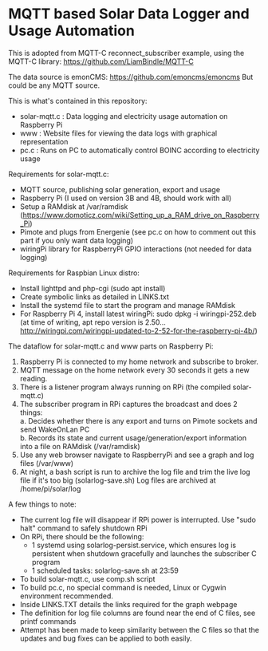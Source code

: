 # MQTT based Solar Data Logger and Usage Automation 

This is adopted from MQTT-C reconnect_subscriber example, using the MQTT-C library: 
https://github.com/LiamBindle/MQTT-C

The data source is emonCMS: https://github.com/emoncms/emoncms
But could be any MQTT source. 

This is what's contained in this repository: 
- solar-mqtt.c : Data logging and electricity usage automation on Raspberry Pi 
- www : Website files for viewing the data logs with graphical representation 
- pc.c : Runs on PC to automatically control BOINC according to electricity usage 


Requirements for solar-mqtt.c: 

- MQTT source, publishing solar generation, export and usage 
- Raspberry Pi (I used on version 3B and 4B, should work with all) 
- Setup a RAMdisk at /var/ramdisk (https://www.domoticz.com/wiki/Setting_up_a_RAM_drive_on_Raspberry_Pi) 
- Pimote and plugs from Energenie (see pc.c on how to comment out this part if you only want data logging) 
- wiringPi library for RaspberryPi GPIO interactions (not needed for data logging) 

Requirements for Raspbian Linux distro: 

- Install lighttpd and php-cgi (sudo apt install)
- Create symbolic links as detailed in LINKS.txt 
- Install the systemd file to start the program and manage RAMdisk 
- For Raspberry Pi 4, install latest wiringPi: sudo dpkg -i wiringpi-252.deb 
(at time of writing, apt repo version is 2.50... http://wiringpi.com/wiringpi-updated-to-2-52-for-the-raspberry-pi-4b/)

The dataflow for solar-mqtt.c and www parts on Raspberry Pi: 

1. Raspberry Pi is connected to my home network and subscribe to broker. 
2. MQTT message on the home network every 30 seconds it gets a new reading. 
3. There is a listener program always running on RPi (the compiled solar-mqtt.c) 
4. The subscriber program in RPi captures the broadcast and does 2 things:  
  a. Decides whether there is any export and turns on Pimote sockets and send WakeOnLan PC   
  b. Records its state and current usage/generation/export information into a file on RAMdisk (/var/ramdisk) 
5. Use any web browser navigate to RaspberryPi and see a graph and log files  (/var/www) 
6. At night, a bash script is run to archive the log file and trim the live log file if it's too big (solarlog-save.sh)
    Log files are archived at /home/pi/solar/log 

A few things to note: 

- The current log file will disappear if RPi power is interrupted. Use "sudo halt" command to safely shutdown RPi 
- On RPi, there should be the following:
  - 1 systemd using solarlog-persist.service, which ensures log is persistent when shutdown gracefully and launches the subscriber C program
  - 1 scheduled tasks: solarlog-save.sh at 23:59 
- To build solar-mqtt.c, use comp.sh script 
- To build pc.c, no special command is needed, Linux or Cygwin environment recommended. 
- Inside LINKS.TXT details the links required for the graph webpage 
- The definition for log file columns are found near the end of C files, see printf commands 
- Attempt has been made to keep similarity between the C files so that the updates and bug fixes can be applied to both easily. 
